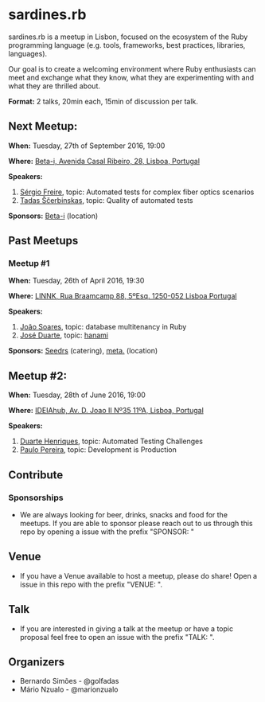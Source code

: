 # sardines.rb
sardines.rb is a meetup in Lisbon, focused on the ecosystem of the Ruby programming language (e.g. tools, frameworks, best practices, libraries, languages).

Our goal is to create a welcoming environment where Ruby enthusiasts can meet and exchange what they know, what they are experimenting with and what they are thrilled about.

__Format:__ 2 talks, 20min each, 15min of discussion per talk.


## Next Meetup:
__When:__ Tuesday, 27th of September 2016, 19:00

__Where:__ [Beta-i, Avenida Casal Ribeiro, 28, Lisboa, Portugal](https://www.google.com/maps?f=q&hl=en&q=Avenida+Casal+Ribeiro,+28,+1000-092+,+Lisbon,+pt)

__Speakers:__

1. [Sérgio Freire](https://twitter.com/darktelecom), topic: Automated tests for complex fiber optics scenarios
2. [Tadas Ščerbinskas](https://twitter.com/tadassce), topic: Quality of automated tests

__Sponsors:__ [Beta-i](http://beta-i.pt/) (location)

## Past Meetups

### Meetup #1
__When:__ Tuesday, 26th of April 2016, 19:30

__Where:__ [LINNK, Rua Braamcamp 88, 5ºEsq. 1250-052 Lisboa Portugal](https://goo.gl/maps/P7jU21YRn7R2)

__Speakers:__

1. [João Soares](https://twitter.com/_jasoares), topic: database multitenancy in Ruby
2. [José Duarte](https://twitter.com/jfduarte), topic: [hanami](http://hanamirb.org/)

__Sponsors:__ [Seedrs](seedrs.com) (catering), [meta.](meta-icg.com) (location)

## Meetup #2:
__When:__ Tuesday, 28th of June 2016, 19:00

__Where:__ [IDEIAhub, Av. D. Joao II Nº35 11ºA, Lisboa, Portugal](https://maps.google.com/maps?f=q&hl=en&q=Av.+D.+Joao+II+N%C2%BA35+11%C2%BAA%2C+Lisboa+%2C+pt)

__Speakers:__

1. [Duarte Henriques](https://twitter.com/duartehenriques), topic: Automated Testing Challenges
2. [Paulo Pereira](https://twitter.com/odesassossegado), topic: Development is Production

## Contribute

### Sponsorships

* We are always looking for beer, drinks, snacks and food for the meetups. If you are able to sponsor please reach out to us through this repo by opening a issue with the prefix "SPONSOR: "

## Venue

* If you have a Venue available to host a meetup, please do share! Open a issue in this repo with the prefix "VENUE: ".

## Talk

* If you are interested in giving a talk at the meetup or have a topic proposal feel free to open an issue with the prefix "TALK: ".

## Organizers

 * Bernardo Simões  - @golfadas
 * Mário Nzualo  - @marionzualo
